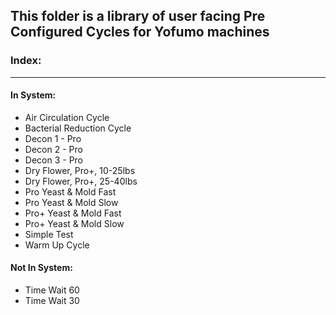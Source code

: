 ## This folder is a library of user facing Pre Configured Cycles for Yofumo machines

### Index:
-----

#### In System:

- Air Circulation Cycle
- Bacterial Reduction Cycle
- Decon 1 - Pro
- Decon 2 - Pro
- Decon 3 - Pro
- Dry Flower, Pro+, 10-25lbs
- Dry Flower, Pro+, 25-40lbs
- Pro Yeast & Mold Fast
- Pro Yeast & Mold Slow
- Pro+ Yeast & Mold Fast
- Pro+ Yeast & Mold Slow
- Simple Test
- Warm Up Cycle




#### Not In System:

- Time Wait 60
- Time Wait 30
